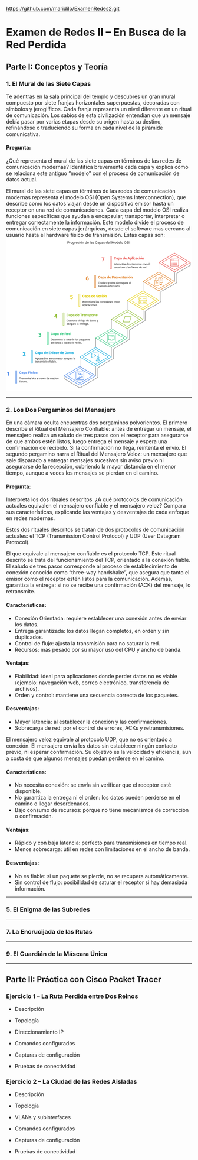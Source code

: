 
https://github.com/maridilo/ExamenRedes2.git

# Examen de Redes II – En Busca de la Red Perdida

## Parte I: Conceptos y Teoría

### 1. El Mural de las Siete Capas
Te adentras en la sala principal del templo y descubres un gran mural compuesto por siete franjas horizontales superpuestas, decoradas con símbolos y jeroglíficos. Cada franja representa un nivel diferente en un ritual de comunicación. Los sabios de esta civilización entendían que un mensaje debía pasar por varias etapas desde su origen hasta su destino, refinándose o traduciendo su forma en cada nivel de la pirámide comunicativa. 
#### Pregunta: 
¿Qué representa el mural de las siete capas en términos de las redes de comunicación modernas? Identifica brevemente cada capa y explica cómo se relaciona este antiguo “modelo” con el proceso de comunicación de datos actual.


El mural de las siete capas en términos de las redes de comunicación modernas representa el modelo OSI (Open Systems Interconnection), que describe como los datos viajan desde un dispositivo emisor hasta un receptor en una red de comunicaciones. Cada capa del modelo OSI realiza funciones específicas que ayudan a encapsular, transportar, interpretar o entregar correctamente la información.
Este modelo divide el proceso de comunicación en siete capas jerárquicas, desde el software mas cercano al usuario hasta el hardware físico de transmisión.
Estas capas son:
![DIAGRAMA](./imagen_2025-04-04_161130137.png)

---

   
### 2. Los Dos Pergaminos del Mensajero
En una cámara oculta encuentras dos pergaminos polvorientos. El primero describe el Ritual del Mensajero Confiable: antes de entregar un mensaje, el mensajero realiza un saludo de tres pasos con el receptor para asegurarse de que ambos estén listos, luego entrega el mensaje y espera una confirmación de recibido. Si la confirmación no llega, reintenta el envío.
 El segundo pergamino narra el Ritual del Mensajero Veloz: un mensajero que sale disparado a entregar mensajes sucesivos sin aviso previo ni asegurarse de la recepción, cubriendo la mayor distancia en el menor tiempo, aunque a veces los mensajes se pierdan en el camino.
#### Pregunta:
Interpreta los dos rituales descritos. ¿A qué protocolos de comunicación actuales equivalen el mensajero confiable y el mensajero veloz? Compara sus características, explicando las ventajas y desventajas de cada enfoque en redes modernas.


Estos dos rituales descritos se tratan de dos protocolos de comunicación actuales: el TCP (Transmission Control Protocol) y UDP (User Datagram Protocol).

El que equivale al mensajero confiable es el protocolo TCP. Este ritual descrito se trata del funcionamiento del TCP, orientado a la conexión fiable. El saludo de tres pasos corresponde al proceso de establecimiento de conexión conocido como “three-way handshake”, que asegura que tanto el emisor como el receptor estén listos para la comunicación. Además, garantiza la entrega: si no se recibe una confirmación (ACK) del mensaje, lo retransmite.

#### Características:
-	Conexión Orientada: requiere establecer una conexión antes de enviar los datos.
-	Entrega garantizada: los datos llegan completos, en orden y sin duplicados.
-	Control de flujo: ajusta la transmisión para no saturar la red.
-	Recursos: más pesado por su mayor uso del CPU y ancho de banda.
  
#### Ventajas:
-	Fiabilidad: ideal para aplicaciones donde perder datos no es viable (ejemplo: navegación web, correo electrónico, transferencia de archivos).
-	Orden y control: mantiene una secuencia correcta de los paquetes.
  
#### Desventajas:
-	Mayor latencia: al establecer la conexión y las confirmaciones.
-	Sobrecarga de red: por el control de errores, ACKs y retransmisiones.

El mensajero veloz equivale al protocolo UDP, que no es orientado a conexión. El mensajero envía los datos sin establecer ningún contacto previo, ni esperar confirmación. Su objetivo es la velocidad y eficiencia, aun a costa de que algunos mensajes puedan perderse en el camino.

#### Características:
-	No necesita conexión: se envía sin verificar que el receptor esté disponible.
-	No garantiza la entrega ni el orden: los datos pueden perderse en el camino o llegar desordenados.
-	Bajo consumo de recursos: porque no tiene mecanismos de corrección o confirmación.
  
#### Ventajas:
-	Rápido y con baja latencia: perfecto para transmisiones en tiempo real.
-	Menos sobrecarga: útil en redes con limitaciones en el ancho de banda.
  
#### Desventajas:
-	No es fiable: si un paquete se pierde, no se recupera automáticamente.
-	Sin control de flujo: posibilidad de saturar el receptor si hay demasiada información.


---
   
### 5. El Enigma de las Subredes

---
   
### 7. La Encrucijada de las Rutas

---
   
### 9. El Guardián de la Máscara Única

---

## Parte II: Práctica con Cisco Packet Tracer
### Ejercicio 1 – La Ruta Perdida entre Dos Reinos

- Descripción
  
- Topología
  
- Direccionamiento IP
  
- Comandos configurados
  
- Capturas de configuración
  
- Pruebas de conectividad
  

### Ejercicio 2 – La Ciudad de las Redes Aisladas
- Descripción
  
- Topología
  
- VLANs y subinterfaces
  
- Comandos configurados
  
- Capturas de configuración
  
- Pruebas de conectividad
  
